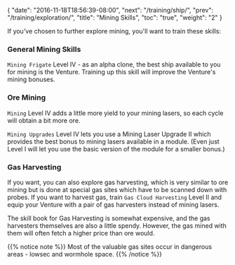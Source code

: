 {
  "date": "2016-11-18T18:56:39-08:00",
  "next": "/training/ship/",
  "prev": "/training/exploration/",
  "title": "Mining Skills",
  "toc": "true",
  "weight": "2"
}

If you've chosen to further explore mining, you'll want to train these skills:

### General Mining Skills

`Mining Frigate` Level IV - as an alpha clone, the best ship available to you
for mining is the Venture. Training up this skill will improve the Venture's
mining bonuses.

### Ore Mining

`Mining` Level IV adds a little more yield to your mining lasers, so each cycle
will obtain a bit more ore.

`Mining Upgrades` Level IV lets you use a Mining Laser Upgrade II which provides
the best bonus to mining lasers available in a module. (Even just Level I will
let you use the basic version of the module for a smaller bonus.)

### Gas Harvesting

If you want, you can also explore gas harvesting, which is very similar to ore
mining but is done at special gas sites which have to be scanned down with probes. If you want to harvest gas, train `Gas Cloud Harvesting` Level II and equip your
Venture with a pair of gas harvesters instead of mining lasers.

The skill book for Gas Harvesting is somewhat expensive, and the gas harvesters
themselves are also a little spendy. However, the gas mined with them will often
fetch a higher price than ore would.

{{% notice note %}}
Most of the valuable gas sites occur in dangerous areas - lowsec and wormhole space.
{{% /notice %}}
